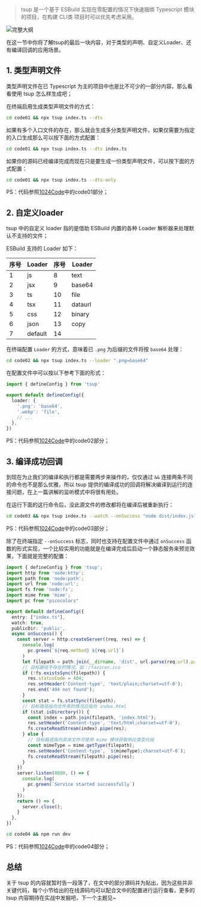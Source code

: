 > tsup 是一个基于 ESBuild 实现在零配置的情况下快速捆绑 Typescript 模块的项目，在构建 CLI类 项目时可以优先考虑采用。

![完整大纲](https://temp-files-20221205.oss-cn-hangzhou.aliyuncs.com/picgo/202301181619597.png)

在这一节中你将了解tsup的最后一块内容，对于类型的声明、自定义Loader、还有编译回调的应用场景。

## 1. 类型声明文件

类型声明文件在已 Typescript 为主的项目中也是比不可少的一部分内容，那么看看使用 tsup 怎么样生成吧；

在终端启用生成类型声明文件的方式：
```bash
cd code01 && npx tsup index.ts --dts
```

如果有多个入口文件的存在，那么就会生成多分类型声明文件，如果仅需要为指定的入口生成那么可以按下面的方式配置：
```bash
cd code01 && npx tsup index.ts --dts index.ts
```

如果你的源码已经编译完成而现在只是要生成一份类型声明文件，可以按下面的方式配置：
```bash
cd code01 && npx tsup index.ts --dts-only
```

PS：代码参照[1024Code](https://1024code.com/codecubes/qdVek07)中的code01部分；

## 2. 自定义loader

tsup 中的自定义 loader 指的是借助 ESBuild 内置的各种 Loader 解析器来处理默认不支持的文件；

ESBuild 支持的 Loader 如下：

| 序号 | Loader | 序号 | Loader |
| ---- | ---- | ---- | ---- |
| 1 | js | 8 | text |
| 2 | jsx | 9 | base64 |
| 3 | ts | 10 | file |
| 4 | tsx | 11 | dataurl |
| 5 | css | 12 | binary |
| 6 | json | 13 | copy |
| 7 | default | 14 |  |

在终端配置 `Loader` 的方式，意味着已 `.png` 为后缀的文件将按 `base64` 处理：

```bash
cd code02 && npx tsup index.ts --loader ".png=base64"
```

在配置文件中可以按以下参考下面的形式：
```typescript
import { defineConfig } from 'tsup'

export default defineConfig({
  loader: {
    '.png': 'base64',
    '.webp': 'file',
    // ...
  },
})
```

PS：代码参照[1024Code](https://1024code.com/codecubes/qdVek07)中的code02部分；

## 3. 编译成功回调

到现在为止我们的编译和执行都是需要两步来操作的，仅仅通过 `&&` 连接两条不同的命令也不是那么优雅，所以 tsup 提供的编译成功的回调将解决编译到运行的连接问题，在上一篇讲解的监听模式中将很有用处。 

在运行下面的这行命令后，没此源文件的修改都将在编译后被重新执行：

```bash
cd code03 && npx tsup index.ts --watch --onSuccess "node dist/index.js"
```

PS：代码参照[1024Code](https://1024code.com/codecubes/qdVek07)中的code03部分；

除了在终端指定 `--onSuccess` 标志，同时也支持在配置文件中通过 `onSuccess` 函数的形式实现，一个比较实用的功能就是在编译完成后启动一个静态服务来预览效果，下面就是完整的配置：

```typescript
import { defineConfig } from 'tsup';
import http from 'node:http';
import path from 'node:path';
import url from 'node:url';
import fs from 'node:fs';
import mime from 'mime';
import pc from "picocolors"

export default defineConfig({
  entry: ["index.ts"],
  watch: true,
  publicDir: 'public',
  async onSuccess() {
    const server = http.createServer((req, res) => {
      console.log(
        pc.green(`${req.method} ${req.url}`)
      )
      let filepath = path.join(__dirname, 'dist', url.parse(req.url).pathname);
      // 目标路径不存在的情况，如：/favicon.ico
      if (!fs.existsSync(filepath)) {
        res.statusCode = 404;
        res.setHeader('Content-type', 'text/plain;charset=utf-8');
        res.end('404 not found');
      }
      const stat = fs.statSync(filepath);
      // 目标路径指向文件夹的情况应指向 index.html
      if (stat.isDirectory()) {
        const index = path.join(filepath, 'index.html');
        res.setHeader('Content-type', 'text/html;charset=utf-8');
        fs.createReadStream(index).pipe(res);
      } else {
        // 目标路径指向具体文件可使用 mime 模块获取响应类型片段
        const mimeType = mime.getType(filepath);
        res.setHeader('Content-type', `${mimeType};charset=utf-8`);
        fs.createReadStream(filepath).pipe(res);
      }
    })
    server.listen(8080, () => {
      console.log(
        pc.green(`Service started successfully`)
      )
    });
    return () => {
      server.close();
    }
  },
})
```

```bash
cd code04 && npm run dev
```

PS：代码参照[1024Code](https://1024code.com/codecubes/qdVek07)中的code04部分；

<PreviewCode url="https://1024code.com/embed-ide/@小鑫同学/qdVek07" />

## 总结

关于 tsup 的内容就暂时告一段落了，在文中的部分源码并为贴出，因为这些并非关键代码，每个小节给出的在线源码均可以配合文中的配置进行运行查看，更多的 tsup 内容期待在实战中发掘吧，下一个主题见~
